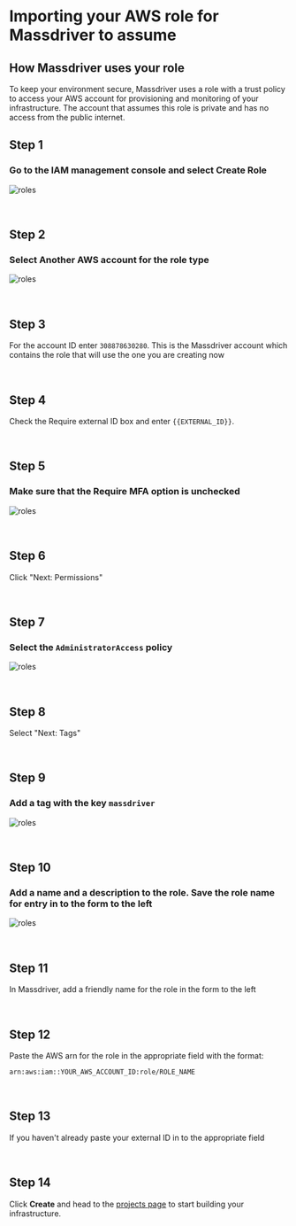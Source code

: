 # Importing your AWS role for Massdriver to assume

## How Massdriver uses your role

To keep your environment secure, Massdriver uses a role with a trust policy to access your AWS account for provisioning and monitoring of your infrastructure. The account that assumes this role is private and has no access from the public internet.

## Step 1

### Go to the IAM management console and select Create Role

![roles](/select-roles.PNG)

&nbsp;

## Step 2

### Select Another AWS account for the role type

![roles](/another-account.PNG)

&nbsp;

## Step 3

For the account ID enter `308878630280`. This is the Massdriver account which contains the role that will use the one you are creating now

&nbsp;

## Step 4

Check the Require external ID box and enter `{{EXTERNAL_ID}}`.

&nbsp;

## Step 5

### Make sure that the Require MFA option is unchecked

![roles](/settings.PNG)

&nbsp;

## Step 6

Click "Next: Permissions"

&nbsp;

## Step 7

### Select the `AdministratorAccess` policy

![roles](/policy.PNG)

&nbsp;

## Step 8

Select "Next: Tags"

&nbsp;

## Step 9

### Add a tag with the key `massdriver`

![roles](/tags.PNG)

&nbsp;

## Step 10

### Add a name and a description to the role. Save the role name for entry in to the form to the left

![roles](/review.PNG)

&nbsp;

## Step 11

In Massdriver, add a friendly name for the role in the form to the left

&nbsp;

## Step 12

Paste the AWS arn for the role in the appropriate field with the format:

```
arn:aws:iam::YOUR_AWS_ACCOUNT_ID:role/ROLE_NAME
```

&nbsp;

## Step 13

If you haven't already paste your external ID in to the appropriate field

&nbsp;

## Step 14

Click **Create** and head to the [projects page](/projects) to start building your infrastructure.

